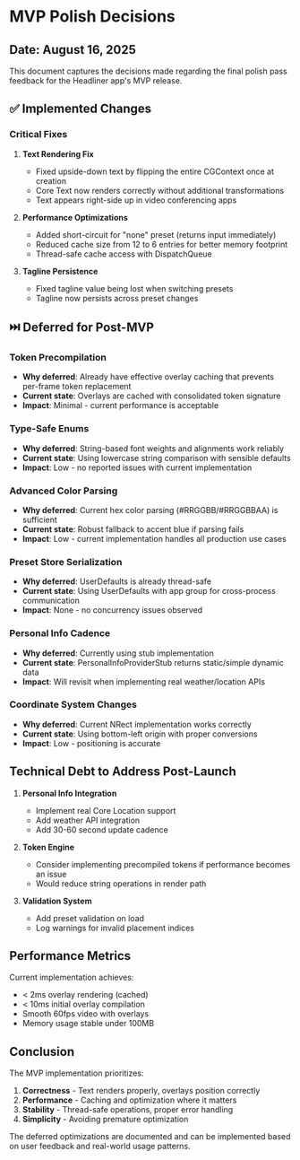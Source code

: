 # MVP Polish Decisions

## Date: August 16, 2025

This document captures the decisions made regarding the final polish pass feedback for the Headliner app's MVP release.

## ✅ Implemented Changes

### Critical Fixes

1. **Text Rendering Fix**

   - Fixed upside-down text by flipping the entire CGContext once at creation
   - Core Text now renders correctly without additional transformations
   - Text appears right-side up in video conferencing apps

2. **Performance Optimizations**

   - Added short-circuit for "none" preset (returns input immediately)
   - Reduced cache size from 12 to 6 entries for better memory footprint
   - Thread-safe cache access with DispatchQueue

3. **Tagline Persistence**
   - Fixed tagline value being lost when switching presets
   - Tagline now persists across preset changes

## ⏭️ Deferred for Post-MVP

### Token Precompilation

- **Why deferred**: Already have effective overlay caching that prevents per-frame token replacement
- **Current state**: Overlays are cached with consolidated token signature
- **Impact**: Minimal - current performance is acceptable

### Type-Safe Enums

- **Why deferred**: String-based font weights and alignments work reliably
- **Current state**: Using lowercase string comparison with sensible defaults
- **Impact**: Low - no reported issues with current implementation

### Advanced Color Parsing

- **Why deferred**: Current hex color parsing (#RRGGBB/#RRGGBBAA) is sufficient
- **Current state**: Robust fallback to accent blue if parsing fails
- **Impact**: Low - current implementation handles all production use cases

### Preset Store Serialization

- **Why deferred**: UserDefaults is already thread-safe
- **Current state**: Using UserDefaults with app group for cross-process communication
- **Impact**: None - no concurrency issues observed

### Personal Info Cadence

- **Why deferred**: Currently using stub implementation
- **Current state**: PersonalInfoProviderStub returns static/simple dynamic data
- **Impact**: Will revisit when implementing real weather/location APIs

### Coordinate System Changes

- **Why deferred**: Current NRect implementation works correctly
- **Current state**: Using bottom-left origin with proper conversions
- **Impact**: Low - positioning is accurate

## Technical Debt to Address Post-Launch

1. **Personal Info Integration**

   - Implement real Core Location support
   - Add weather API integration
   - Add 30-60 second update cadence

2. **Token Engine**

   - Consider implementing precompiled tokens if performance becomes an issue
   - Would reduce string operations in render path

3. **Validation System**
   - Add preset validation on load
   - Log warnings for invalid placement indices

## Performance Metrics

Current implementation achieves:

- < 2ms overlay rendering (cached)
- < 10ms initial overlay compilation
- Smooth 60fps video with overlays
- Memory usage stable under 100MB

## Conclusion

The MVP implementation prioritizes:

1. **Correctness** - Text renders properly, overlays position correctly
2. **Performance** - Caching and optimization where it matters
3. **Stability** - Thread-safe operations, proper error handling
4. **Simplicity** - Avoiding premature optimization

The deferred optimizations are documented and can be implemented based on user feedback and real-world usage patterns.
